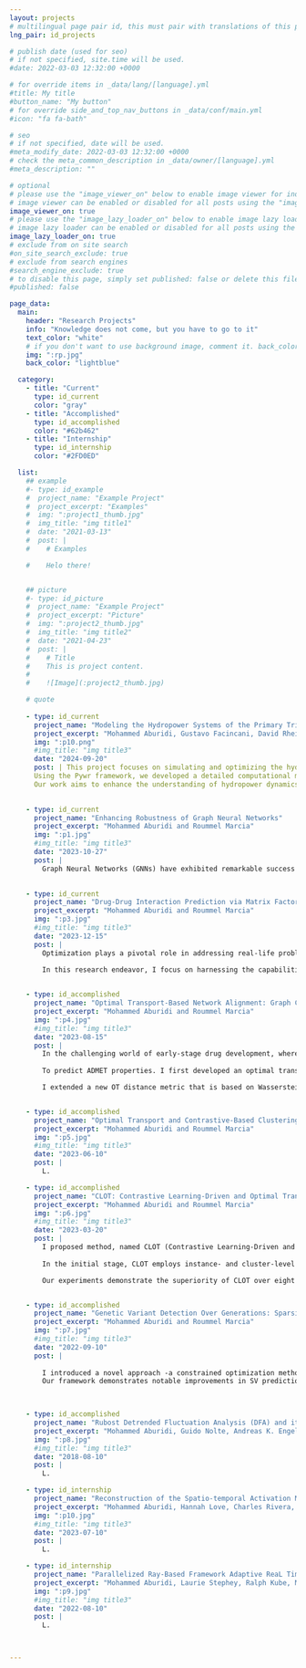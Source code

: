 ```yaml
---
layout: projects
# multilingual page pair id, this must pair with translations of this page. (This name must be unique)
lng_pair: id_projects

# publish date (used for seo)
# if not specified, site.time will be used.
#date: 2022-03-03 12:32:00 +0000

# for override items in _data/lang/[language].yml
#title: My title
#button_name: "My button"
# for override side_and_top_nav_buttons in _data/conf/main.yml
#icon: "fa fa-bath"

# seo
# if not specified, date will be used.
#meta_modify_date: 2022-03-03 12:32:00 +0000
# check the meta_common_description in _data/owner/[language].yml
#meta_description: ""

# optional
# please use the "image_viewer_on" below to enable image viewer for individual pages or posts (_posts/ or [language]/_posts folders).
# image viewer can be enabled or disabled for all posts using the "image_viewer_posts: true" setting in _data/conf/main.yml.
image_viewer_on: true
# please use the "image_lazy_loader_on" below to enable image lazy loader for individual pages or posts (_posts/ or [language]/_posts folders).
# image lazy loader can be enabled or disabled for all posts using the "image_lazy_loader_posts: true" setting in _data/conf/main.yml.
image_lazy_loader_on: true
# exclude from on site search
#on_site_search_exclude: true
# exclude from search engines
#search_engine_exclude: true
# to disable this page, simply set published: false or delete this file
#published: false

page_data:
  main:
    header: "Research Projects"
    info: "Knowledge does not come, but you have to go to it"
    text_color: "white"
    # if you don't want to use background image, comment it. back_color will be activated.
    img: ":rp.jpg"
    back_color: "lightblue"

  category:
    - title: "Current"
      type: id_current
      color: "gray"
    - title: "Accomplished"
      type: id_accomplished
      color: "#62b462"
    - title: "Internship"
      type: id_internship
      color: "#2FD0ED"

  list:
    ## example
    #- type: id_example
    #  project_name: "Example Project"
    #  project_excerpt: "Examples"
    #  img: ":project1_thumb.jpg"
    #  img_title: "img title1"
    #  date: "2021-03-13"
    #  post: |
    #    # Examples

    #    Helo there! 


    ## picture
    #- type: id_picture
    #  project_name: "Example Project"
    #  project_excerpt: "Picture"
    #  img: ":project2_thumb.jpg"
    #  img_title: "img title2"
    #  date: "2021-04-23"
    #  post: |
    #    # Title
    #    This is project content.
    #
    #    ![Image](:project2_thumb.jpg)

    # quote
    
    - type: id_current
      project_name: "Modeling the Hydropower Systems of the Primary Tributaries of California's San Joaquin River"
      project_excerpt: "Mohammed Aburidi, Gustavo Facincani, David Rheinheimer, and Josh Veries "
      img: ":p10.png"    
      #img_title: "img title3"
      date: "2024-09-20"
      post: | This project focuses on simulating and optimizing the hydropower systems of the primary tributaries of California's San Joaquin River, including the Merced, San Joaquin, Stanislaus, and Tuolumne Rivers. These rivers play a critical role in California's water management and energy production.
      Using the Pywr framework, we developed a detailed computational model to simulate water flow, reservoir operations, and energy generation across these interconnected systems. The model accounts for key operational constraints, such as water demand, environmental flow requirements, and energy production targets, providing insights into sustainable hydropower operations.
      Our work aims to enhance the understanding of hydropower dynamics within the region while supporting decision-making processes for water resource management, energy optimization, and ecological preservation.
 

    - type: id_current
      project_name: "Enhancing Robustness of Graph Neural Networks"
      project_excerpt: "Mohammed Aburidi and Roummel Marcia"
      img: ":p1.jpg"    
      #img_title: "img title3"
      date: "2023-10-27"
      post: |
        Graph Neural Networks (GNNs) have exhibited remarkable success in various applications, yet their vulnerability to adversarial attacks poses significant risks in security-sensitive domains. Imperceptible perturbations in graphs can lead to severe performance degradation, necessitating robust GNN models for safety and privacy in critical applications. We address this challenge by proposing optimization-based attacks on GNNs, specifically focusing on modifying graph structures. Our approach leverages convex relaxation and projected momentum optimization. Introducing the focal loss as an attack criterion, we generate perturbations by minimizing a constrained optimization problem.
        

    - type: id_current
      project_name: "Drug-Drug Interaction Prediction via Matrix Factorization"   
      project_excerpt: "Mohammed Aburidi and Roummel Marcia"                      
      img: ":p3.jpg"
      #img_title: "img title3"
      date: "2023-12-15"
      post: |
        Optimization plays a pivotal role in addressing real-life problems by providing systematic and efficient methods to find the best possible solutions amid various constraints. In this project,my contribution centers on the development of optimization techniques to predict the drug drug interactions. By mathematically formulating the problem as a matrix factorization and employing or devising algorithms to identify optimal solutions, we optimize and enhance drug efficiency, reduces side effects and costs, and maximizes desired outcomes. 

        In this research endeavor, I focus on harnessing the capabilities of matrix factorization as a robust mathematical framework for modeling intricate systems in real-world scenarios, focusing on drug-drug interactions. The focal point of my investigation lies in the application of similarity-constrained matrix factorization to predict Drug-Drug Interactions. We start our methodology by first calculating drug similarities and Gaussian interaction profile for each drug pair. We then apply matrix factorization on DDI interaction matrix and estimate the latent matrices constrained by the similarities. This approach will effectively map data from a high-dimensional space to a lower-dimensional space (i.e. latent space). Recent studies underscore the significance of this mapping, as it preserves topological data, yielding enhanced features \cite{chen2018algorithm}. This projection offering profound insights into DDIs. This mathematical endeavor transforms into a constrained optimization problem. Whereas different similarity constraints can be integrated such as drug substructure, targets, side effects, off-label side effects, and pathways, along with Gaussian interaction profiles for drug pairs. Newton’s method could be chosen as an optimization solver for optimizing the latent matrices A and B, and unraveling the intricate mathematical landscape underlying the optimization process. This research not only pushes the boundaries of matrix factorization applications but also underscores the pivotal role of mathematical optimization in elucidating complex interactions within drug systems.

        
    - type: id_accomplished
      project_name: "Optimal Transport-Based Network Alignment: Graph Classification of Small Molecule Structure-Activity Relationships in Biology"   
      project_excerpt: "Mohammed Aburidi and Roummel Marcia"                      
      img: ":p4.jpg"
      #img_title: "img title3"
      date: "2023-08-15"
      post: |
        In the challenging world of early-stage drug development, where resources and data are limited, this project introduces a new way to improve predicting pharmaceutical properties. We're focusing on optimizing the prediction of ADMET properties, which are crucial for understanding how drugs are absorbed, distributed, metabolized, and excreted in the body.
        
        To predict ADMET properties. I first developed an optimal transport based distance metric fuse both Wasserstein and Gromov–Wasserstein distances \cite{peyre2017computational}, which I utilized to match the graphs and compute the similarities between every pair of drugs and to build a similarity matrix that is used in a graph kernel inputted into a learning algorithm. 

        I extended a new OT distance metric that is based on Wasserstein and Gromov–Wasserstein distances. The Wasserstein distance places a primary emphasis on the intrinsic features of graph elements (drug atoms), treating them in isolation, while the Gromov–Wasserstein distance directs its focus towards characterizing the relational aspects among these elements, elucidating the structural composition of the graph while excluding node features. The introduction of the new distance extends the capabilities of both Wasserstein and Gromov–Wasserstein distances by concurrently incorporating and harmonizing both feature and topological information, facilitating a comprehensive analysis of graph data. The resulting optimization problem is quadratic and solved using conditional gradient descent. We utilize it to compute the similarities between every pair of drugs and to build a similarity matrix that is used in a graph kernel inputted into a learning algorithm. 


    - type: id_accomplished
      project_name: "Optimal Transport and Contrastive-Based Clustering for Annotation-Free Tissue Analysis in Histopathology Images"   
      project_excerpt: "Mohammed Aburidi and Roummel Marcia"                      
      img: ":p5.jpg"
      #img_title: "img title3"
      date: "2023-06-10"
      post: |
        L.

    - type: id_accomplished
      project_name: "CLOT: Contrastive Learning-Driven and Optimal Transport-Based Training for Simultaneous Clustering"   
      project_excerpt: "Mohammed Aburidi and Roummel Marcia"                      
      img: ":p6.jpg"
      #img_title: "img title3"
      date: "2023-03-20"
      post: |
        I proposed method, named CLOT (Contrastive Learning-Driven and Optimal Transport-Based Clustering) that employs robust and multiple-loss training and optimization settings. It is designed to derive artificial supervisory signals by solving the optimal transport optimization problem at the latent space and use them to self-label unlabeled images. 
        
        In the initial stage, CLOT employs instance- and cluster-level contrastive learning by maximizing similarities between projections of positive pairs (views of the same image) and minimizing those of negative pairs (views of other images). In the subsequent stage, it extends cross-entropy minimization to solve an optimal transport problem, using a fast Sinkhorn-Knopp algorithm to determine cluster assignments. 

        Our experiments demonstrate the superiority of CLOT over eight competitive clustering methods across challenging benchmarks, including CIFAR-100, STL-10, and ImageNet-10 for ResNet-34. 


    - type: id_accomplished
      project_name: "Genetic Variant Detection Over Generations: Sparsity-Constrained Optimization Using Block-Coordinate Descent"   
      project_excerpt: "Mohammed Aburidi and Roummel Marcia"                      
      img: ":p7.jpg"
      #img_title: "img title3"
      date: "2022-09-10"
      post: |
        
        I introduced a novel approach -a constrained optimization method- to identify germline SVs by leveraging familial relationships within three generations of related individuals (a grandparent, a parent, and a child). We formulate this as a constrained optimization problem, employing sparsity-promoting penalties. 
        Our framework demonstrates notable improvements in SV prediction accuracy among related individuals and effectively distinguishes true SVs from false positives. Evaluations on simulated and real genetic signals from the 1000 Genomes Project with low coverage confirm the efficacy of our approach. Additionally, our block-coordinate descent method not only delivers accurate results but also showcases the potential for application in more complex and higher-dimensional pedigrees, ensuring robustness and feasibility in varied genetic analyses. 


        
    - type: id_accomplished
      project_name: "Rubost Detrended Fluctuation Analysis (DFA) and its application to envelopes of human alpha rhythms"   
      project_excerpt: "Mohammed Aburidi, Guido Nolte, Andreas K. Engel"                      
      img: ":p8.jpg"
      #img_title: "img title3"
      date: "2018-08-10" 
      post: |
        L.

    - type: id_internship
      project_name: "Reconstruction of the Spatio-temporal Activation Map of the Human Heart Voltage Evolution"   
      project_excerpt: "Mohammed Aburidi, Hannah Love, Charles Rivera, Richard Tobing"                      
      img: ":p10.jpg"
      #img_title: "img title3"
      date: "2023-07-10" 
      post: |
        L.

    - type: id_internship 
      project_name: "Parallelized Ray-Based Framework Adaptive ReaL Time Analysis of Big Fusion Data"   
      project_excerpt: "Mohammed Aburidi, Laurie Stephey, Ralph Kube, Michael Churchill, Jong Choi"                      
      img: ":p9.jpg"
      #img_title: "img title3"
      date: "2022-08-10" 
      post: |
        L.



--- 
```

